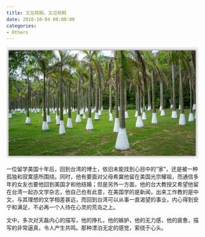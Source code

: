 ```yaml
---
title: 又见棕榈，又见棕榈
date: 2018-10-04 00:00:00
categories:
- Others
---
```

![棕榈](/imags/1240)  

一位留学美国十年后，回到台湾的博士，依旧未能找到心目中的“家”，还是被一种孤独和寂寞感所围绕。同时，他有要面对父母希冀他留在美国光宗耀祖，而通信多年的女友也要他回到美国才和他结婚；但是另外一方面，他的台大教授又希望他留在台湾一起办文学杂志，他自己也有此意，在美国学的是新闻，出来工作教的是中文，与其理想的文学相差甚远，而回到台湾可以从事一直渴望的事业，内心得到安宁和满足，不必再一个人待在心灵的荒岛之上。  

文中，多次对天磊内心的描写，他的挣扎，他的嫉妒，他的无力感，他的疲惫，描写的非常逼真，令人产生共鸣。那种漂泊无定的感觉，萦绕于心头。
